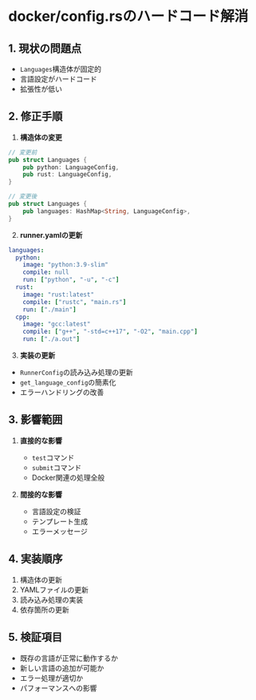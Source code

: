 # docker/config.rsのハードコード解消

## 1. 現状の問題点
- `Languages`構造体が固定的
- 言語設定がハードコード
- 拡張性が低い

## 2. 修正手順
1. **構造体の変更**
```rust
// 変更前
pub struct Languages {
    pub python: LanguageConfig,
    pub rust: LanguageConfig,
}

// 変更後
pub struct Languages {
    pub languages: HashMap<String, LanguageConfig>,
}
```

2. **runner.yamlの更新**
```yaml
languages:
  python:
    image: "python:3.9-slim"
    compile: null
    run: ["python", "-u", "-c"]
  rust:
    image: "rust:latest"
    compile: ["rustc", "main.rs"]
    run: ["./main"]
  cpp:
    image: "gcc:latest"
    compile: ["g++", "-std=c++17", "-O2", "main.cpp"]
    run: ["./a.out"]
```

3. **実装の更新**
- `RunnerConfig`の読み込み処理の更新
- `get_language_config`の簡素化
- エラーハンドリングの改善

## 3. 影響範囲
1. **直接的な影響**
   - `test`コマンド
   - `submit`コマンド
   - Docker関連の処理全般

2. **間接的な影響**
   - 言語設定の検証
   - テンプレート生成
   - エラーメッセージ

## 4. 実装順序
1. 構造体の更新
2. YAMLファイルの更新
3. 読み込み処理の実装
4. 依存箇所の更新

## 5. 検証項目
- 既存の言語が正常に動作するか
- 新しい言語の追加が可能か
- エラー処理が適切か
- パフォーマンスへの影響 